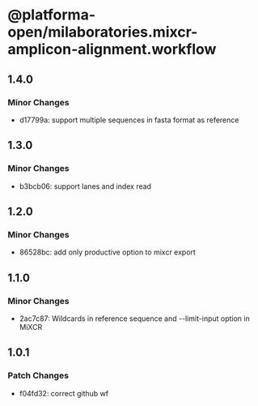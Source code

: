 # @platforma-open/milaboratories.mixcr-amplicon-alignment.workflow

## 1.4.0

### Minor Changes

- d17799a: support multiple sequences in fasta format as reference

## 1.3.0

### Minor Changes

- b3bcb06: support lanes and index read

## 1.2.0

### Minor Changes

- 86528bc: add only productive option to mixcr export

## 1.1.0

### Minor Changes

- 2ac7c87: Wildcards in reference sequence and --limit-input option in MiXCR

## 1.0.1

### Patch Changes

- f04fd32: correct github wf
